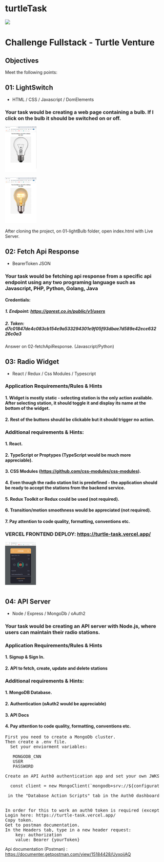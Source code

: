 # turtleTask
<p align='left'>
    <img src='https://media-exp1.licdn.com/dms/image/C511BAQEmaxJnH-ZtAA/company-background_10000/0/1556527668231?e=1653768000&v=beta&t=l1YvlbN_dN9yX5BmbuiqHBf7ZBeYmk4P_FpFmoaOAik' </img>
</p>

# Challenge Fullstack - Turtle Venture

## Objectives
Meet the following points:
## 01: LightSwitch
- HTML / CSS / Javascript / DomElements
### Your task would be creating a web page containing a bulb. If I click on the bulb it should be switched on or off.
<p align="left">
  <img height="150"  src="./lightBulbOff.png" />
</p>
<p align="left">
  <img height="150"  src="./lightBulbOn.png" />
</p>

After cloning the project, on 01-lightBulb folder, open index.html with Live Server.


## 02: Fetch Api Response
- BearerToken JSON
### Your task would be fetching api response from a specific api endpoint using any two programing language such as Javascript, PHP, Python, Golang, Java

#### Credentials: 
##### 1. Endpoint: https://gorest.co.in/public/v1/users
##### 2. Token: d7c01847de4c083cb154e9a533294301e9f05f93dbae7d589e42ece63226c0a3

Answer on 02-fetchApiResponse. (Javascript/Python)


## 03: Radio Widget
- React / Redux / Css Modules / Typescript
### Application Requirements/Rules & Hints
#### 1. Widget is mostly static - selecting station is the only action available. After selecting station, it should toggle it and display its name at the bottom of the widget.
#### 2. Rest of the buttons should be clickable but it should trigger no action.

### Additional requirements & Hints:

#### 1. React.
#### 2. TypeScript or Proptypes (TypeScript would be much more appreciable).
#### 3. CSS Modules (https://github.com/css-modules/css-modules).
#### 4. Even though the radio station list is predefined - the application should be ready to accept the stations from the backend service.
#### 5. Redux Toolkit or Redux could be used (not required).
#### 6. Transition/motion smoothness would be appreciated (not required).
#### 7. Pay attention to code quality, formatting, conventions etc.

### VERCEL FRONTEND DEPLOY: https://turtle-task.vercel.app/
<p align="left">
  <img height="150"  src="./radioWidget.png" />
</p>

## 04: API Server
- Node / Express / MongoDb / oAuth2
### Your task would be creating an API server with Node.js, where users can maintain their radio stations.

### Application Requirements/Rules & Hints
#### 1. Signup & Sign In.
#### 2. API to fetch, create, update and delete stations


### Additional requirements & Hints:

#### 1. MongoDB Database.
#### 2. Authentication (oAuth2 would be appreciable)
#### 3. API Docs 
#### 4. Pay attention to code quality, formatting, conventions etc.

<pre>
First you need to create a MongoDb cluster.
Then create a .env file.
  Set your enviorment variables:
 
   MONGODB_CNN
   USER
   PASSWORD

Create an API Auth0 authentication app and set your own JWKSURI, AUDIENCE, ISSUER in .env and connect to your Mongo DB database using:

  const client = new MongoClient(`mongodb+srv://${configuration.USER}:${configuration.PASSWORD}@<dBname>.vw9e1.mongodb.net/?retryWrites=true&w=majority`);
  
 in the "Database Action Scripts" tab in the Auth0 dashboard.
  
  
In order for this to work an auth0 token is required (except for the /get route).
Login here: https://turtle-task.vercel.app/
Copy token.
Get to postman documentation. 
In the Headers tab, type in a new header request: 
    key: authorization 
    value: Bearer {yourToken}
</pre>


Api documentation (Postman) : https://documenter.getpostman.com/view/15184428/UyxoijAQ


